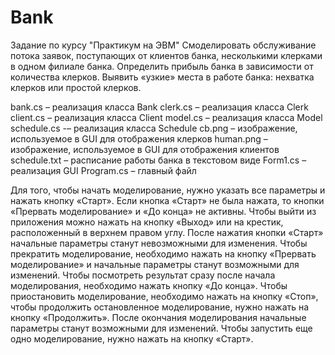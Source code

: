 # Bank
Задание по курсу "Практикум на ЭВМ"
Смоделировать обслуживание потока заявок, поступающих от клиентов банка, несколькими клерками в одном филиале банка. 
Определить прибыль банка в зависимости от количества клерков. Выявить «узкие» места в работе банка: нехватка клерков или простой клерков.


bank.cs – реализация класса Bank
clerk.cs – реализация класса Clerk
client.cs – реализация класса Client
model.cs – реализация класса Model
schedule.cs -– реализация класса Schedule
cb.png – изображение, используемое в GUI для отображения клерков
human.png – изображение, используемое в GUI для отображения клиентов
schedule.txt – расписание работы банка в текстовом виде
Form1.cs – реализация GUI
Program.cs – главный файл


Для того, чтобы начать моделирование, нужно указать все параметры и нажать кнопку «Старт». 
Если кнопка «Старт» не была нажата, то кнопки «Прервать моделирование» и «До конца» не активны.
Чтобы выйти из приложения можно нажать на кнопку «Выход» или на крестик, расположенный в верхнем правом углу.
После нажатия кнопки «Старт» начальные параметры станут невозможными для изменения.
Чтобы прекратить моделирование, необходимо нажать на кнопку «Прервать моделирование» и начальные параметры станут возможными для изменений. 
Чтобы посмотреть результат сразу после начала моделирования, необходимо нажать кнопку «До конца».
Чтобы приостановить моделирование, необходимо нажать на кнопку «Стоп», чтобы продолжить остановленное моделирование, нужно нажать на кнопку «Продолжить».
После окончания моделирования начальные параметры станут возможными для изменений.  Чтобы запустить еще одно моделирование, нужно нажать на кнопку «Старт».
